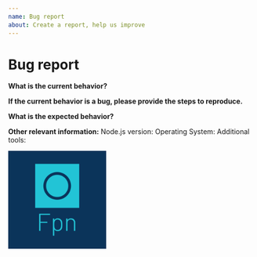 ```yaml
---
name: Bug report
about: Create a report, help us improve
---
```


<!-- Before creating an issue please make sure you are using the latest version. -->

# Bug report
**What is the current behavior?**


**If the current behavior is a bug, please provide the steps to reproduce.**

<!-- The most helpful is a minimal reproduction with instructions on how to reproduce -->
<!-- Please only add small code snippets directly into this issue -->
<!-- https://gist.github.com is a good place for longer code snippets -->
<!-- If your issue is caused by a plugin or loader, please create an issue on the loader/plugin repository instead -->

**What is the expected behavior?**


<!-- "It should work" is not a helpful explanation -->
<!-- Explain exactly how it should behave -->

**Other relevant information:** 
Node.js version: 
Operating System: 
Additional tools:

<img src="./../../assets/img/fpn.png" height="200">
